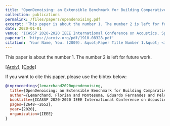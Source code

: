 ```yaml
---
title: "OpenDenoising: an Extensible Benchmark for Building Comparative Studies of Image Denoisers."
collection: publications
permalink: /files/papers/opendenoising.pdf
excerpt: 'This paper is about the number 1. The number 2 is left for future work.'
date: 2020-01-01
venue: 'ICASSP 2020-2020 IEEE International Conference on Acoustics, Speech and Signal Processing (ICASSP)'
paperurl: 'https://arxiv.org/pdf/1910.08328.pdf'
citation: 'Your Name, You. (2009). &quot;Paper Title Number 1.&quot; <i>Journal 1</i>. 1(1).'
---
```

This paper is about the number 1. The number 2 is left for future work.

[[Arxiv]](https://arxiv.org/pdf/1910.08328.pdf), [[Code]](https://github.com/opendenoising/opendenoising-benchmark)

If you want to cite this paper, please use the bibtex below:

```bibtex
@inproceedings{lemarchand2020opendenoising,
  title={OpenDenoising: an Extensible Benchmark for Building Comparative Studies of Image Denoisers},
  author={Lemarchand, Florian and Montesuma, Eduardo Fernandes and Pelcat, Maxime and Nogues, Erwan},
  booktitle={ICASSP 2020-2020 IEEE International Conference on Acoustics, Speech and Signal Processing (ICASSP)},
  pages={2648--2652},
  year={2020},
  organization={IEEE}
}
```
